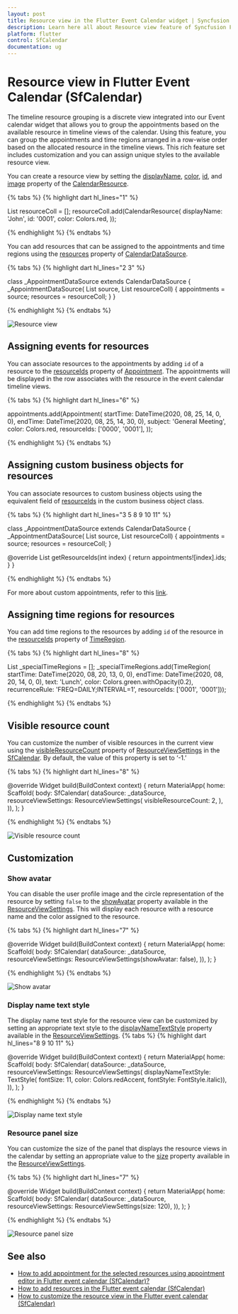 ```yaml
---
layout: post
title: Resource view in the Flutter Event Calendar widget | Syncfusion
description: Learn here all about Resource view feature of Syncfusion Flutter Event Calendar (SfCalendar) widget and more.
platform: flutter
control: SfCalendar
documentation: ug
---
```



# Resource view in Flutter Event Calendar (SfCalendar)
The timeline resource grouping is a discrete view integrated into our Event calendar widget that allows you to group the appointments based on the available resource in timeline views of the calendar. Using this feature, you can group the appointments and time regions arranged in a row-wise order based on the allocated resource in the timeline views. This rich feature set includes customization and you can assign unique styles to the available resource view. 

You can create a resource view by setting the [displayName](https://pub.dev/documentation/syncfusion_flutter_calendar/latest/calendar/CalendarResource/displayName.html), [color](https://pub.dev/documentation/syncfusion_flutter_calendar/latest/calendar/CalendarResource/color.html), [id](https://pub.dev/documentation/syncfusion_flutter_calendar/latest/calendar/CalendarResource/id.html), and [image](https://pub.dev/documentation/syncfusion_flutter_calendar/latest/calendar/CalendarResource/image.html) property of the [CalendarResource](https://pub.dev/documentation/syncfusion_flutter_calendar/latest/calendar/CalendarResource-class.html).

{% tabs %}
{% highlight dart hl_lines="1" %}

List<CalendarResource> resourceColl = <CalendarResource>[];
    resourceColl.add(CalendarResource(
      displayName: 'John',
      id: '0001',
      color: Colors.red,
    ));

{% endhighlight %}
{% endtabs %}

You can add resources that can be assigned to the appointments and time regions using the [resources](https://pub.dev/documentation/syncfusion_flutter_calendar/latest/calendar/CalendarDataSource/resources.html) property of [CalendarDataSource](https://pub.dev/documentation/syncfusion_flutter_calendar/latest/calendar/CalendarDataSource-class.html).

{% tabs %}
{% highlight dart hl_lines="2 3" %}

class _AppointmentDataSource extends CalendarDataSource {
  _AppointmentDataSource(
      List<Appointment> source, List<CalendarResource> resourceColl) {
    appointments = source;
    resources = resourceColl;
  }
}

{% endhighlight %}
{% endtabs %}

![Resource view](images/resourceview/resource-view.png)

## Assigning events for resources
You can associate resources to the appointments by adding `id` of a resource to the [resourceIds](https://pub.dev/documentation/syncfusion_flutter_calendar/latest/calendar/Appointment/resourceIds.html) property of [Appointment](https://pub.dev/documentation/syncfusion_flutter_calendar/latest/calendar/Appointment-class.html). The appointments will be displayed in the row associates with the resource in the event calendar timeline views.

{% tabs %}
{% highlight dart hl_lines="6" %}

appointments.add(Appointment(
      startTime: DateTime(2020, 08, 25, 14, 0, 0),
      endTime: DateTime(2020, 08, 25, 14, 30, 0),
      subject: 'General Meeting',
      color: Colors.red,
      resourceIds: ['0000', '0001'],
    ));


{% endhighlight %}
{% endtabs %}

## Assigning custom business objects for resources
You can associate resources to custom business objects using the equivalent field of [resourceIds](https://pub.dev/documentation/syncfusion_flutter_calendar/latest/calendar/CalendarDataSource/getResourceIds.html) in the custom business object class.

{% tabs %}
{% highlight dart hl_lines="3 5 8 9 10 11" %}

class _AppointmentDataSource extends CalendarDataSource {
  _AppointmentDataSource(
      List<Appointment> source, List<CalendarResource> resourceColl) {
    appointments = source;
    resources = resourceColl;
  }

  @override
  List<Object> getResourceIds(int index) {
    return appointments![index].ids;
  }
}


{% endhighlight %}
{% endtabs %}

For more about custom appointments, refer to this [link](https://help.syncfusion.com/xamarin/scheduler/resource-view#assigning-custom-events-to-resources).

## Assigning time regions for resources
You can add time regions to the resources by adding `id` of the resource in the [resourceIds](https://pub.dev/documentation/syncfusion_flutter_calendar/latest/calendar/TimeRegion/resourceIds.html) property of [TimeRegion](https://pub.dev/documentation/syncfusion_flutter_calendar/latest/calendar/TimeRegion-class.html).

{% tabs %}
{% highlight dart hl_lines="8" %}

List<TimeRegion> _specialTimeRegions = <TimeRegion>[];
    _specialTimeRegions.add(TimeRegion(
        startTime: DateTime(2020, 08, 20, 13, 0, 0),
        endTime: DateTime(2020, 08, 20, 14, 0, 0),
        text: 'Lunch',
        color: Colors.green.withOpacity(0.2),
        recurrenceRule: 'FREQ=DAILY;INTERVAL=1',
        resourceIds: <Object>['0001', '0001']));

{% endhighlight %}
{% endtabs %}

## Visible resource count
You can customize the number of visible resources in the current view using the [visibleResourceCount](https://pub.dev/documentation/syncfusion_flutter_calendar/latest/calendar/ResourceViewSettings/visibleResourceCount.html) property of [ResourceViewSettings](https://pub.dev/documentation/syncfusion_flutter_calendar/latest/calendar/SfCalendar/resourceViewSettings.html) in the [SfCalendar](https://pub.dev/documentation/syncfusion_flutter_calendar/latest/calendar/SfCalendar-class.html). By default, the value of this property is set to ‘-1.’ 

{% tabs %}
{% highlight dart hl_lines="8" %}

@override
Widget build(BuildContext context) {
    return MaterialApp(
      home: Scaffold(
          body: SfCalendar(
        dataSource: _dataSource,
        resourceViewSettings: ResourceViewSettings(
          visibleResourceCount: 2,
        ),
    )),
  );
}

{% endhighlight %}
{% endtabs %}

![Visible resource count](images/resourceview/visible_resource_count.png)

## Customization
### Show avatar
You can disable the user profile image and the circle representation of the resource by setting `false` to the [showAvatar](https://pub.dev/documentation/syncfusion_flutter_calendar/latest/calendar/ResourceViewSettings/showAvatar.html) property available in the [ResourceViewSettings](https://pub.dev/documentation/syncfusion_flutter_calendar/latest/calendar/ResourceViewSettings-class.html). This will display each resource with a resource name and the color assigned to the resource. 

{% tabs %}
{% highlight dart hl_lines="7" %}

@override
Widget build(BuildContext context) {
  return MaterialApp(
    home: Scaffold(
      body: SfCalendar(
        dataSource: _dataSource,
        resourceViewSettings: ResourceViewSettings(showAvatar: false),
    )),
  );
}

{% endhighlight %}
{% endtabs %}

![Show avatar](images/resourceview/show_avatar.png)

### Display name text style
The display name text style for the resource view can be customized by setting an appropriate text style to the [displayNameTextStyle](https://pub.dev/documentation/syncfusion_flutter_calendar/latest/calendar/ResourceViewSettings/displayNameTextStyle.html) property available in the [ResourceViewSettings](https://pub.dev/documentation/syncfusion_flutter_calendar/latest/calendar/SfCalendar/resourceViewSettings.html).
{% tabs %}
{% highlight dart hl_lines="8 9 10 11" %}

@override
Widget build(BuildContext context) {
  return MaterialApp(
    home: Scaffold(
      body: SfCalendar(
        dataSource: _dataSource,
        resourceViewSettings: ResourceViewSettings(
            displayNameTextStyle: TextStyle(
                fontSize: 11,
                color: Colors.redAccent,
                fontStyle: FontStyle.italic)),
      )),
    );
}

{% endhighlight %}
{% endtabs %}

![Display name text style](images/resourceview/display_name_text_style.png)

### Resource panel size
You can customize the size of the panel that displays the resource views in the calendar by setting an appropriate value to the [size](https://pub.dev/documentation/syncfusion_flutter_calendar/latest/calendar/ResourceViewSettings/size.html) property available in the [ResourceViewSettings](https://pub.dev/documentation/syncfusion_flutter_calendar/latest/calendar/SfCalendar/resourceViewSettings.html).

{% tabs %}
{% highlight dart hl_lines="7" %}

@override
Widget build(BuildContext context) {
  return MaterialApp(
    home: Scaffold(
      body: SfCalendar(
		dataSource: _dataSource,
        resourceViewSettings: ResourceViewSettings(size: 120),
      )),
    );
}

{% endhighlight %}
{% endtabs %}

![Resource panel size](images/resourceview/resource_panel_size.png)

## See also

* [How to add appointment for the selected resources using appointment editor in Flutter event calendar (SfCalendar)?](https://support.syncfusion.com/kb/article/10550)
* [How to add resources in the Flutter event calendar (SfCalendar)](https://support.syncfusion.com/kb/article/10393/how-to-add-resources-in-the-flutter-calendar)
* [How to customize the resource view in the Flutter event calendar (SfCalendar)](https://support.syncfusion.com/kb/article/10738/how-to-customize-the-resource-view-in-the-flutter-calendar)